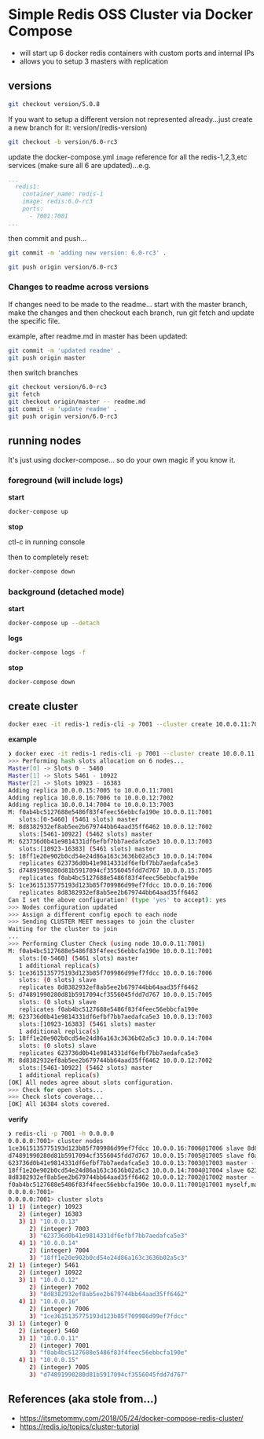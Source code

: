 # Simple Redis OSS Cluster via Docker Compose

- will start up 6 docker redis containers with custom ports and internal IPs
- allows you to setup 3 masters with replication

## versions

```sh
git checkout version/5.0.8
```

If you want to setup a different version not represented already...just create a new branch for it: version/(redis-version) 

```sh
git checkout -b version/6.0-rc3
```

update the docker-compose.yml `image` reference for all the redis-1,2,3,etc services (make sure all 6 are updated)...e.g.

```yaml
...
  redis1:
    container_name: redis-1
    image: redis:6.0-rc3
    ports: 
      - 7001:7001
...
```

then commit and push...

```sh
git commit -m 'adding new version: 6.0-rc3' .

git push origin version/6.0-rc3
```

### Changes to readme across versions
If changes need to be made to the readme... start with the master branch, make the changes and then checkout each branch, run git fetch and update the specific file.

example, after readme.md in master has been updated:

```sh
git commit -m 'updated readme' .
git push origin master
```

then switch branches

```sh
git checkout version/6.0-rc3
git fetch
git checkout origin/master -- readme.md
git commit -m 'update readme' .
git push origin version/6.0-rc3
```


## running nodes
It's just using docker-compose... so do your own magic if you know it.

### foreground (will include logs)

**start**

```sh
docker-compose up
```

**stop**

ctl-c in running console

then to completely reset:

```sh
docker-compose down
```

### background (detached mode)

**start**

```sh
docker-compose up --detach
```

**logs** 

```sh
docker-compose logs -f
```

**stop**

```sh
docker-compose down
```

## create cluster

```sh
docker exec -it redis-1 redis-cli -p 7001 --cluster create 10.0.0.11:7001 10.0.0.12:7002 10.0.0.13:7003 10.0.0.14:7004 10.0.0.15:7005 10.0.0.16:7006 --cluster-replicas 1 
```

**example**

```sh
❯ docker exec -it redis-1 redis-cli -p 7001 --cluster create 10.0.0.11:7001 10.0.0.12:7002 10.0.0.13:7003 10.0.0.14:7004 10.0.0.15:7005 10.0.0.16:7006 --cluster-replicas 1
>>> Performing hash slots allocation on 6 nodes...
Master[0] -> Slots 0 - 5460
Master[1] -> Slots 5461 - 10922
Master[2] -> Slots 10923 - 16383
Adding replica 10.0.0.15:7005 to 10.0.0.11:7001
Adding replica 10.0.0.16:7006 to 10.0.0.12:7002
Adding replica 10.0.0.14:7004 to 10.0.0.13:7003
M: f0ab4bc5127688e5486f83f4feec56ebbcfa190e 10.0.0.11:7001
   slots:[0-5460] (5461 slots) master
M: 8d8382932ef8ab5ee2b679744bb64aad35ff6462 10.0.0.12:7002
   slots:[5461-10922] (5462 slots) master
M: 623736d0b41e9814331df6efbf7bb7aedafca5e3 10.0.0.13:7003
   slots:[10923-16383] (5461 slots) master
S: 18ff1e20e902b0cd54e24d86a163c3636b02a5c3 10.0.0.14:7004
   replicates 623736d0b41e9814331df6efbf7bb7aedafca5e3
S: d74891990280d81b5917094cf3556045fdd7d767 10.0.0.15:7005
   replicates f0ab4bc5127688e5486f83f4feec56ebbcfa190e
S: 1ce3615135775193d123b85f709986d99ef7fdcc 10.0.0.16:7006
   replicates 8d8382932ef8ab5ee2b679744bb64aad35ff6462
Can I set the above configuration? (type 'yes' to accept): yes
>>> Nodes configuration updated
>>> Assign a different config epoch to each node
>>> Sending CLUSTER MEET messages to join the cluster
Waiting for the cluster to join
...
>>> Performing Cluster Check (using node 10.0.0.11:7001)
M: f0ab4bc5127688e5486f83f4feec56ebbcfa190e 10.0.0.11:7001
   slots:[0-5460] (5461 slots) master
   1 additional replica(s)
S: 1ce3615135775193d123b85f709986d99ef7fdcc 10.0.0.16:7006
   slots: (0 slots) slave
   replicates 8d8382932ef8ab5ee2b679744bb64aad35ff6462
S: d74891990280d81b5917094cf3556045fdd7d767 10.0.0.15:7005
   slots: (0 slots) slave
   replicates f0ab4bc5127688e5486f83f4feec56ebbcfa190e
M: 623736d0b41e9814331df6efbf7bb7aedafca5e3 10.0.0.13:7003
   slots:[10923-16383] (5461 slots) master
   1 additional replica(s)
S: 18ff1e20e902b0cd54e24d86a163c3636b02a5c3 10.0.0.14:7004
   slots: (0 slots) slave
   replicates 623736d0b41e9814331df6efbf7bb7aedafca5e3
M: 8d8382932ef8ab5ee2b679744bb64aad35ff6462 10.0.0.12:7002
   slots:[5461-10922] (5462 slots) master
   1 additional replica(s)
[OK] All nodes agree about slots configuration.
>>> Check for open slots...
>>> Check slots coverage...
[OK] All 16384 slots covered.
```

**verify**

```sh
❯ redis-cli -p 7001 -h 0.0.0.0
0.0.0.0:7001> cluster nodes
1ce3615135775193d123b85f709986d99ef7fdcc 10.0.0.16:7006@17006 slave 8d8382932ef8ab5ee2b679744bb64aad35ff6462 0 1585947900522 6 connected
d74891990280d81b5917094cf3556045fdd7d767 10.0.0.15:7005@17005 slave f0ab4bc5127688e5486f83f4feec56ebbcfa190e 0 1585947901135 5 connected
623736d0b41e9814331df6efbf7bb7aedafca5e3 10.0.0.13:7003@17003 master - 0 1585947900109 3 connected 10923-16383
18ff1e20e902b0cd54e24d86a163c3636b02a5c3 10.0.0.14:7004@17004 slave 623736d0b41e9814331df6efbf7bb7aedafca5e3 0 1585947900522 4 connected
8d8382932ef8ab5ee2b679744bb64aad35ff6462 10.0.0.12:7002@17002 master - 0 1585947899067 2 connected 5461-10922
f0ab4bc5127688e5486f83f4feec56ebbcfa190e 10.0.0.11:7001@17001 myself,master - 0 1585947900000 1 connected 0-5460
0.0.0.0:7001>
0.0.0.0:7001> cluster slots
1) 1) (integer) 10923
   2) (integer) 16383
   3) 1) "10.0.0.13"
      2) (integer) 7003
      3) "623736d0b41e9814331df6efbf7bb7aedafca5e3"
   4) 1) "10.0.0.14"
      2) (integer) 7004
      3) "18ff1e20e902b0cd54e24d86a163c3636b02a5c3"
2) 1) (integer) 5461
   2) (integer) 10922
   3) 1) "10.0.0.12"
      2) (integer) 7002
      3) "8d8382932ef8ab5ee2b679744bb64aad35ff6462"
   4) 1) "10.0.0.16"
      2) (integer) 7006
      3) "1ce3615135775193d123b85f709986d99ef7fdcc"
3) 1) (integer) 0
   2) (integer) 5460
   3) 1) "10.0.0.11"
      2) (integer) 7001
      3) "f0ab4bc5127688e5486f83f4feec56ebbcfa190e"
   4) 1) "10.0.0.15"
      2) (integer) 7005
      3) "d74891990280d81b5917094cf3556045fdd7d767"
```

## References (aka stole from...) 
- https://itsmetommy.com/2018/05/24/docker-compose-redis-cluster/
- https://redis.io/topics/cluster-tutorial


